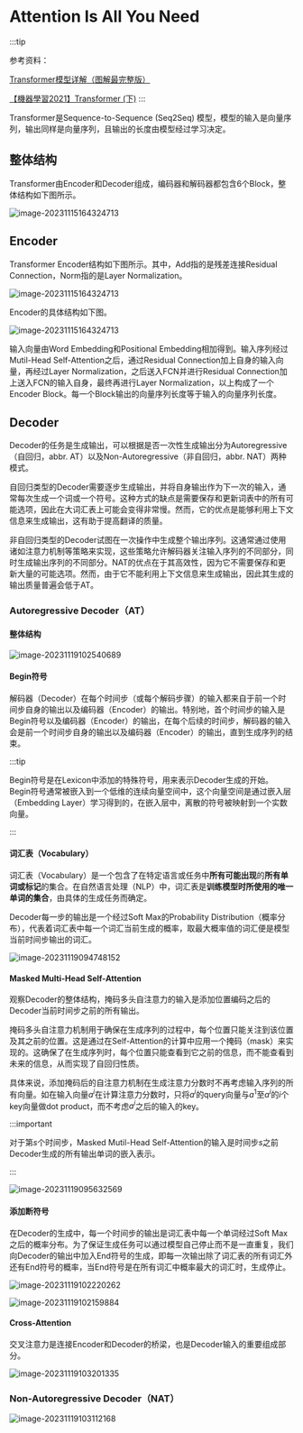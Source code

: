 # Attention Is All You Need

:::tip

参考资料：

[Transformer模型详解（图解最完整版）](https://zhuanlan.zhihu.com/p/338817680)

[【機器學習2021】Transformer (下)](https://www.youtube.com/watch?v=N6aRv06iv2g&list=PLJV_el3uVTsMhtt7_Y6sgTHGHp1Vb2P2J&index=13)
:::

Transformer是Sequence-to-Sequence (Seq2Seq) 模型，模型的输入是向量序列，输出同样是向量序列，且输出的长度由模型经过学习决定。

## 整体结构

Transformer由Encoder和Decoder组成，编码器和解码器都包含6个Block，整体结构如下图所示。

![image-20231115164324713](https://raw.githubusercontent.com/bonjour-npy/Image-Hosting-Service/main/typora_imagesimage-20231115163430121.png)

## Encoder

Transformer Encoder结构如下图所示。其中，Add指的是残差连接Residual Connection，Norm指的是Layer Normalization。

![image-20231115164324713](https://raw.githubusercontent.com/bonjour-npy/Image-Hosting-Service/main/typora_imagesimage-20231115165100210.png)


Encoder的具体结构如下图。

![image-20231115164324713](https://raw.githubusercontent.com/bonjour-npy/Image-Hosting-Service/main/typora_imagesimage-20231115164324713.png)

输入向量由Word Embedding和Positional Embedding相加得到。输入序列经过Mutil-Head Self-Attention之后，通过Residual Connection加上自身的输入向量，再经过Layer Normalization，之后送入FCN并进行Residual Connection加上送入FCN的输入自身，最终再进行Layer Normalization，以上构成了一个Encoder Block。每一个Block输出的向量序列长度等于输入的向量序列长度。

## Decoder

Decoder的任务是生成输出，可以根据是否一次性生成输出分为Autoregressive（自回归，abbr. AT）以及Non-Autoregressive（非自回归，abbr. NAT）两种模式。

自回归类型的Decoder需要逐步生成输出，并将自身输出作为下一次的输入，通常每次生成一个词或一个符号。这种方式的缺点是需要保存和更新词表中的所有可能选项，因此在大词汇表上可能会变得非常慢。然而，它的优点是能够利用上下文信息来生成输出，这有助于提高翻译的质量。

非自回归类型的Decoder试图在一次操作中生成整个输出序列。这通常通过使用诸如注意力机制等策略来实现，这些策略允许解码器关注输入序列的不同部分，同时生成输出序列的不同部分。NAT的优点在于其高效性，因为它不需要保存和更新大量的可能选项。然而，由于它不能利用上下文信息来生成输出，因此其生成的输出质量普遍会低于AT。

### Autoregressive Decoder（AT）

#### 整体结构

![image-20231119102540689](https://raw.githubusercontent.com/bonjour-npy/Image-Hosting-Service/main/typora_imagesimage-20231119102540689.png)

#### Begin符号

解码器（Decoder）在每个时间步（或每个解码步骤）的输入都来自于前一个时间步自身的输出以及编码器（Encoder）的输出。特别地，首个时间步的输入是Begin符号以及编码器（Encoder）的输出，在每个后续的时间步，解码器的输入会是前一个时间步自身的输出以及编码器（Encoder）的输出，直到生成序列的结束。

:::tip

Begin符号是在Lexicon中添加的特殊符号，用来表示Decoder生成的开始。Begin符号通常被嵌入到一个低维的连续向量空间中，这个向量空间是通过嵌入层（Embedding Layer）学习得到的，在嵌入层中，离散的符号被映射到一个实数向量。

:::

#### 词汇表（Vocabulary）

词汇表（Vocabulary）是一个包含了在特定语言或任务中**所有可能出现**的**所有单词或标记**的集合。在自然语言处理（NLP）中，词汇表是**训练模型时所使用的唯一单词的集合**，由具体的生成任务而确定。

Decoder每一步的输出是一个经过Soft Max的Probability Distribution（概率分布），代表着词汇表中每一个词汇当前生成的概率，取最大概率值的词汇便是模型当前时间步输出的词汇。

![image-20231119094748152](https://raw.githubusercontent.com/bonjour-npy/Image-Hosting-Service/main/typora_imagesimage-20231119094748152.png)

#### Masked Multi-Head Self-Attention

观察Decoder的整体结构，掩码多头自注意力的输入是添加位置编码之后的Decoder当前时间步之前的所有输出。

掩码多头自注意力机制用于确保在生成序列的过程中，每个位置只能关注到该位置及其之前的位置。这是通过在Self-Attention的计算中应用一个掩码（mask）来实现的。这确保了在生成序列时，每个位置只能查看到它之前的信息，而不能查看到未来的信息，从而实现了自回归性质。

具体来说，添加掩码后的自注意力机制在生成注意力分数时不再考虑输入序列的所有向量。如在输入向量$a^i$在计算注意力分数时，只将$a^i$的query向量与$a^1$至$a^{i}$的$i$个key向量做dot product，而不考虑$a^i$之后的输入的key。

:::important

对于第$s$个时间步，Masked Mutil-Head Self-Attention的输入是时间步$s$之前Decoder生成的所有输出单词的嵌入表示。

:::

![image-20231119095632569](https://raw.githubusercontent.com/bonjour-npy/Image-Hosting-Service/main/typora_imagesimage-20231119095632569.png)

#### 添加断符号

在Decoder的生成中，每一个时间步的输出是词汇表中每一个单词经过Soft Max之后的概率分布。为了保证生成任务可以通过模型自己停止而不是一直重复，我们向Decoder的输出中加入End符号的生成，即每一次输出除了词汇表的所有词汇外还有End符号的概率，当End符号是在所有词汇中概率最大的词汇时，生成停止。

![image-20231119102220262](https://raw.githubusercontent.com/bonjour-npy/Image-Hosting-Service/main/typora_imagesimage-20231119102220262.png)

![image-20231119102159884](https://raw.githubusercontent.com/bonjour-npy/Image-Hosting-Service/main/typora_imagesimage-20231119102159884.png)

#### Cross-Attention

交叉注意力是连接Encoder和Decoder的桥梁，也是Decoder输入的重要组成部分。

![image-20231119103201335](https://raw.githubusercontent.com/bonjour-npy/Image-Hosting-Service/main/typora_imagesimage-20231119103201335.png)

### Non-Autoregressive Decoder（NAT）

![image-20231119103112168](https://raw.githubusercontent.com/bonjour-npy/Image-Hosting-Service/main/typora_imagesimage-20231119103112168.png)